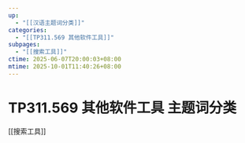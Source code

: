 ```yaml
---
up:
  - "[[汉语主题词分类]]"
categories:
  - "[[TP311.569 其他软件工具]]"
subpages:
  - "[[搜索工具]]"
ctime: 2025-06-07T20:00:03+08:00
mtime: 2025-10-01T11:40:26+08:00
---
```


# TP311.569 其他软件工具 主题词分类

[[搜索工具]]
